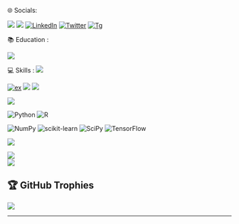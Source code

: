 🌐 Socials:

[![](https://img.shields.io/badge/UpWork-6FDA44?style=for-the-badge&logo=Upwork&logoColor=white)]()
[![](https://img.shields.io/badge/Gmail-D14836?style=for-the-badge&logo=gmail&logoColor=white)](behayludereje012@gmail.com)
[![LinkedIn]( https://img.shields.io/badge/LinkedIn-0077B5?style=for-the-badge&logo=linkedin&logoColor=white )](https://www.linkedin.com/in/be-haylu1) 
[![Twitter](https://img.shields.io/badge/Twitter-1DA1F2?style=for-the-badge&logo=twitter&logoColor=white)](https://twitter.com/be_haylu) 
[![Tg](https://img.shields.io/badge/Telegram-2CA5E0?style=for-the-badge&logo=telegram&logoColor=white)]()
 
📚 Education :

![](https://img.shields.io/badge/Datacamp-05192D?style=for-the-badge&logo=datacamp&logoColor=65FF8F)


💻 Skills :
![](https://img.shields.io/badge/Datacamp-05192D?style=for-the-badge&logo=datacamp&logoColor=65FF8F)

[![ex](  https://img.shields.io/badge/Microsoft_Excel-217346?style=for-the-badge&logo=microsoft-excel&logoColor=white )]()
[![]( https://img.shields.io/badge/Google%20Analytics-E37400?style=for-the-badge&logo=google%20analytics&logoColor=white )]()
[![](   https://img.shields.io/badge/Tableau-E97627?style=for-the-badge&logo=Tableau&logoColor=white )]() 

![](https://img.shields.io/badge/MySQL-005C84?style=for-the-badge&logo=mysql&logoColor=white)

![Python](https://img.shields.io/badge/python-3670A0?style=for-the-badge&logo=python&logoColor=ffdd54) 
![R]( https://img.shields.io/badge/R-276DC3?style=for-the-badge&logo=r&logoColor=white )

![NumPy](https://img.shields.io/badge/numpy-%23013243.svg?style=for-the-badge&logo=numpy&logoColor=white) 
![scikit-learn](https://img.shields.io/badge/scikit--learn-%23F7931E.svg?style=for-the-badge&logo=scikit-learn&logoColor=white) 
![SciPy](https://img.shields.io/badge/SciPy-%230C55A5.svg?style=for-the-badge&logo=scipy&logoColor=%white) 
![TensorFlow](https://img.shields.io/badge/TensorFlow-%23FF6F00.svg?style=for-the-badge&logo=TensorFlow&logoColor=white)


![](https://github-readme-stats.vercel.app/api/top-langs/?username=be-haylu&theme=dark&hide_border=false&include_all_commits=true&count_private=false&layout=compact)

![](https://github-readme-stats.vercel.app/api?username=be-haylu&theme=dark&hide_border=false&include_all_commits=true&count_private=false)<br/>
![](https://github-readme-streak-stats.herokuapp.com/?user=be-haylu&theme=dark&hide_border=false)<br/>

## 🏆 GitHub Trophies
![](https://github-profile-trophy.vercel.app/?username=be-haylu&theme=radical&no-frame=false&no-bg=true&margin-w=4)

---


